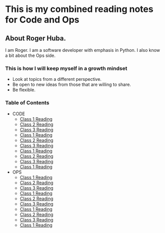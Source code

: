 # This is my combined reading notes for Code and Ops

## About Roger Huba.

I am Roger. I am a software developer with emphasis in Python. I also know a bit about the Ops side.

### This is how I will keep myself in a growth mindset

* Look at topics from a different perspective.
* Be open to new ideas from those that are willing to share.
* Be flexible.

### Table of Contents
- CODE
  - [Class 1 Reading](code/class1.md)
  - [Class 2 Reading](code/class2.md)
  - [Class 3 Reading](code/class3.md)
  - [Class 1 Reading](code/class4.md)
  - [Class 2 Reading](code/class5.md)
  - [Class 3 Reading](code/class6.md)
  - [Class 1 Reading](code/class7.md)
  - [Class 2 Reading](code/class8.md)
  - [Class 3 Reading](code/class9.md)
  - [Class 1 Reading](code/class10.md)
- OPS
  - [Class 1 Reading](ops/class1.md)
  - [Class 2 Reading](ops/class2.md)
  - [Class 3 Reading](ops/class3.md)
  - [Class 1 Reading](ops/class4.md)
  - [Class 2 Reading](ops/class5.md)
  - [Class 3 Reading](ops/class6.md)
  - [Class 1 Reading](ops/class7.md)
  - [Class 2 Reading](ops/class8.md)
  - [Class 3 Reading](ops/class9.md)
  - [Class 1 Reading](ops/class10.md)
